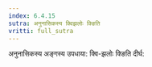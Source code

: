 ```yaml
---
index: 6.4.15
sutra: अनुनासिकस्य क्विझलोः क्ङिति
vritti: full_sutra
---
```


अनुनासिकस्य अङ्गस्य उपधाया: क्वि-झलोः क्ङिति दीर्घ: 